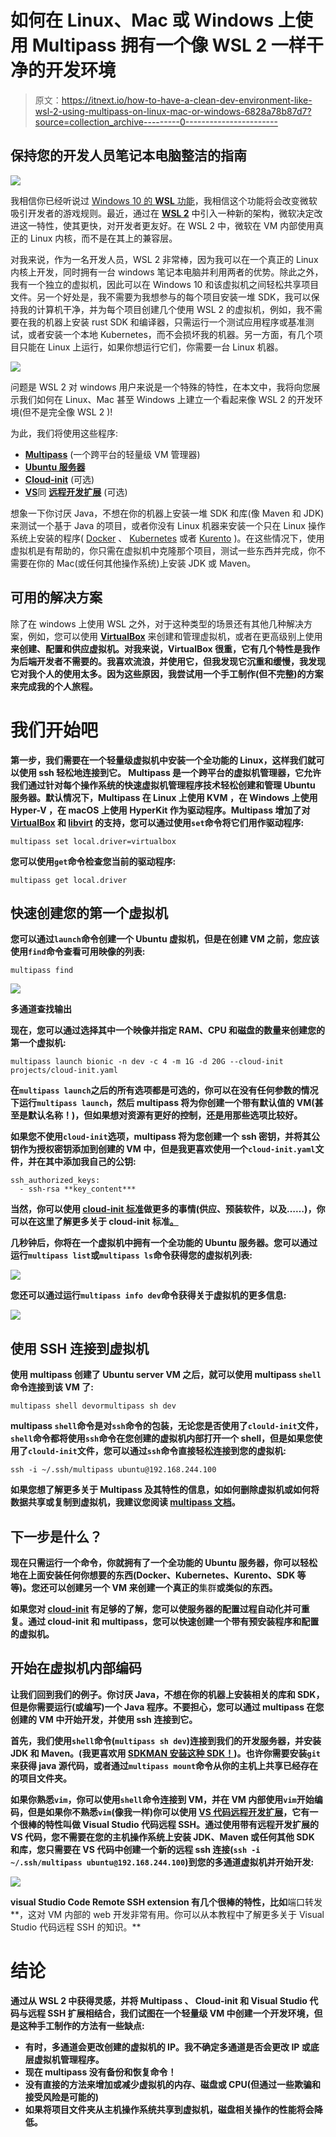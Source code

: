 # 如何在 Linux、Mac 或 Windows 上使用 Multipass 拥有一个像 WSL 2 一样干净的开发环境

> 原文：<https://itnext.io/how-to-have-a-clean-dev-environment-like-wsl-2-using-multipass-on-linux-mac-or-windows-6828a78b87d7?source=collection_archive---------0----------------------->

## 保持您的开发人员笔记本电脑整洁的指南

![](img/b9b3cbb74d48a03dd2ea49ace14e51eb.png)

我相信你已经听说过 [Windows 10 的 **WSL** 功能](https://docs.microsoft.com/en-us/windows/wsl/about)，我相信这个功能将会改变微软吸引开发者的游戏规则。最近，通过在 [**WSL 2**](https://docs.microsoft.com/en-us/windows/wsl/wsl2-about) 中引入一种新的架构，微软决定改进这一特性，使其更快，对开发者更友好。在 WSL 2 中，微软在 VM 内部使用真正的 Linux 内核，而不是在其上的兼容层。

对我来说，作为一名开发人员，WSL 2 非常棒，因为我可以在一个真正的 Linux 内核上开发，同时拥有一台 windows 笔记本电脑并利用两者的优势。除此之外，我有一个独立的虚拟机，因此可以在 Windows 10 和该虚拟机之间轻松共享项目文件。另一个好处是，我不需要为我想参与的每个项目安装一堆 SDK，我可以保持我的计算机干净，并为每个项目创建几个使用 WSL 2 的虚拟机，例如，我不需要在我的机器上安装 rust SDK 和编译器，只需运行一个测试应用程序或基准测试，或者安装一个本地 Kubernetes，而不会损坏我的机器。另一方面，有几个项目只能在 Linux 上运行，如果你想运行它们，你需要一台 Linux 机器。

![](img/80cd796caf6af32bf615458b33f35447.png)

问题是 WSL 2 对 windows 用户来说是一个特殊的特性，在本文中，我将向您展示我们如何在 Linux、Mac 甚至 Windows 上建立一个看起来像 WSL 2 的开发环境(但不是完全像 WSL 2 )!

为此，我们将使用这些程序:

*   [**Multipass**](https://multipass.run/) (一个跨平台的轻量级 VM 管理器)
*   [**Ubuntu 服务器**](https://ubuntu.com/download/server)
*   [**Cloud-init**](https://cloud-init.io/) (可选)
*   [**VS**](https://code.visualstudio.com/)同 [**远程开发扩展**](https://marketplace.visualstudio.com/items?itemName=ms-vscode-remote.vscode-remote-extensionpack) (可选)

想象一下你讨厌 Java，不想在你的机器上安装一堆 SDK 和库(像 Maven 和 JDK)来测试一个基于 Java 的项目，或者你没有 Linux 机器来安装一个只在 Linux 操作系统上安装的程序( [Docker](https://www.docker.com/) 、 [Kubernetes](https://kubernetes.io/) 或者 [Kurento](https://www.kurento.org/) )。在这些情况下，使用虚拟机是有帮助的，你只需在虚拟机中克隆那个项目，测试一些东西并完成，你不需要在你的 Mac(或任何其他操作系统)上安装 JDK 或 Maven。

## 可用的解决方案

除了在 windows 上使用 WSL 之外，对于这种类型的场景还有其他几种解决方案，例如，您可以使用 [**VirtualBox**](https://www.virtualbox.org/) 来创建和管理虚拟机，或者在更高级别上使用[](https://www.vagrantup.com/)**来创建、配置和供应虚拟机。对我来说，VirtualBox 很重，它有几个特性是我作为后端开发者不需要的。我喜欢流浪，并使用它，但我发现它沉重和缓慢，我发现它对我个人的使用太多。因为这些原因，我尝试用一个手工制作(但不完整)的方案来完成我的个人旅程。**

# **我们开始吧**

**第一步，我们需要在一个轻量级虚拟机中安装一个全功能的 Linux，这样我们就可以使用 ssh 轻松地连接到它。 **Multipass** 是一个跨平台的虚拟机管理器，它允许我们通过针对每个操作系统的快速虚拟机管理程序技术轻松创建和管理 **Ubuntu 服务器**。默认情况下，Multipass 在 Linux 上使用 **KVM** ，在 Windows 上使用 **Hyper-V** ，在 macOS 上使用 **HyperKit** 作为驱动程序。Multipass 增加了对 [VirtualBox](https://www.virtualbox.org/) 和 [libvirt](https://libvirt.org/) 的支持，您可以通过使用`set`命令将它们用作驱动程序:**

```
multipass set local.driver=virtualbox
```

**您可以使用`get`命令检查您当前的驱动程序:**

```
multipass get local.driver
```

## **快速创建您的第一个虚拟机**

**您可以通过`launch`命令创建一个 Ubuntu 虚拟机，但是在创建 VM 之前，您应该使用`find`命令查看可用映像的列表:**

```
multipass find
```

**![](img/021391fbec6520f032dc5f94ce7c47b5.png)**

**多通道查找输出**

**现在，您可以通过选择其中一个映像并指定 RAM、CPU 和磁盘的数量来创建您的第一个虚拟机:**

```
multipass launch bionic -n dev -c 4 -m 1G -d 20G --cloud-init  projects/cloud-init.yaml
```

**在`multipass launch`之后的所有选项都是可选的，你可以在没有任何参数的情况下运行`multipass launch`，然后 multipass 将为你创建一个带有默认值的 VM(甚至是默认名称！)，但如果想对资源有更好的控制，还是用那些选项比较好。**

**如果您不使用`cloud-init`选项，multipass 将为您创建一个 ssh 密钥，并将其公钥作为授权密钥添加到创建的 VM 中，但是我更喜欢使用一个`cloud-init.yaml`文件，并在其中添加我自己的公钥:**

```
ssh_authorized_keys:
  - ssh-rsa **key_content***
```

**当然，你可以使用 [cloud-init 标准](https://cloud-init.io/)做更多的事情(供应、预装软件，以及……)，你可以在这里了解更多关于 cloud-init 标准[。](https://cloudinit.readthedocs.io/en/latest/)**

**几秒钟后，你将在一个虚拟机中拥有一个全功能的 Ubuntu 服务器。您可以通过运行`multipass list`或`multipass ls`命令获得您的虚拟机列表:**

**![](img/dcf2038ea061db77f2237ad152ebe2a4.png)**

**您还可以通过运行`multipass info dev`命令获得关于虚拟机的更多信息:**

**![](img/55dfd2178b3074fa81bdf4c160f50e16.png)**

## **使用 SSH 连接到虚拟机**

**使用 multipass 创建了 Ubuntu server VM 之后，就可以使用 multipass `shell`命令连接到该 VM 了:**

```
multipass shell devormultipass sh dev
```

**multipass `shell`命令是对`ssh`命令的包装，无论您是否使用了`clould-init`文件，`shell`命令都将使用`ssh`命令在您创建的虚拟机内部打开一个 shell，但是如果您使用了`clould-init`文件，您可以通过`ssh`命令直接轻松连接到您的虚拟机:**

```
ssh -i ~/.ssh/multipass ubuntu@192.168.244.100
```

**如果您想了解更多关于 Multipass 及其特性的信息，如如何删除虚拟机或如何将数据共享或复制到虚拟机，我建议您阅读 [multipass 文档](https://multipass.run/docs)。**

## **下一步是什么？**

**现在只需运行一个命令，你就拥有了一个全功能的 **Ubuntu 服务器**，你可以轻松地在上面安装任何你想要的东西(Docker、Kubernetes、Kurento、SDK 等等)。您还可以创建另一个 VM 来创建一个真正的**集群**或类似的东西。**

**如果您对 [cloud-init](https://cloud-init.io/) 有足够的了解，您可以使服务器的配置过程自动化并可重复。通过 cloud-init 和 multipass，您可以快速创建一个带有预安装程序和配置的虚拟机。**

## **开始在虚拟机内部编码**

**让我们回到我们的例子。你讨厌 Java，不想在你的机器上安装相关的库和 SDK，但是你需要运行(或编写)一个 Java 程序。不要担心，您可以通过 multipass 在您创建的 VM 中开始开发，并使用 ssh 连接到它。**

**首先，我们使用`shell`命令(`multipass sh dev`)连接到我们的开发服务器，并安装 JDK 和 Maven。(我更喜欢用 [SDKMAN 安装这种 SDK！](https://sdkman.io/))。也许你需要安装`git`来获得 java 源代码，或者通过`multipass mount`命令从你的主机上共享已经存在的项目文件夹。**

**如果你熟悉`vim`，你可以使用`shell`命令连接到 VM，并在 VM 内部使用`vim`开始编码，但是如果你不熟悉`vim`(像我一样)你可以使用 [VS 代码远程开发扩展](https://marketplace.visualstudio.com/items?itemName=ms-vscode-remote.vscode-remote-extensionpack)，它有一个很棒的特性叫做 Visual Studio 代码远程 SSH。通过使用带有远程开发扩展的 VS 代码，您不需要在您的主机操作系统上安装 JDK、Maven 或任何其他 SDK 和库，您只需要在 VS 代码中创建一个新的远程 ssh 连接(`ssh -i ~/.ssh/multipass ubuntu@192.168.244.100`)到您的多通道虚拟机并开始开发:**

**![](img/83d5afe797a483a8accd6e117f901a59.png)**

**visual Studio Code Remote SSH extension 有几个很棒的特性，比如**端口转发**，这对 VM 内部的 web 开发非常有用。你可以从本教程中了解更多关于 Visual Studio 代码远程 SSH 的知识。**

# **结论**

**通过从 WSL 2 中获得灵感，并将 **Multipass** 、 **Cloud-init** 和 **Visual Studio 代码**与远程 SSH 扩展相结合，我们试图在一个轻量级 VM 中创建一个开发环境，但是这种手工制作的方法有一些缺点:**

*   **有时，多通道会更改创建的虚拟机的 IP。我不确定多通道是否会更改 IP 或底层虚拟机管理程序。**
*   **现在 multipass 没有备份和恢复命令！**
*   **没有直接的方法来增加或减少虚拟机的内存、磁盘或 CPU(但通过一些欺骗和接受风险是可能的)**
*   **如果将项目文件夹从主机操作系统共享到虚拟机，磁盘相关操作的性能将会降低。**
